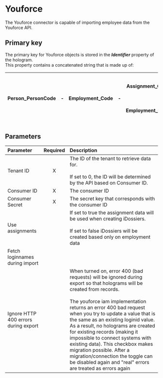 # Youforce

The Youforce connector is capable of importing employee data from the
Youforce API.

## Primary key

The primary key for Youforce objects is stored in the ***Identifier***
property of the hologram.  
This property contains a concatenated string that is made up of:

| Person_PersonCode | - | Employment_Code | - | Assignment_OrganizationUnit_ShortName<br> <br>OR<br> <br>Employment_OrganizationUnit_ShortName | - | Assignment_StartDate<br> <br>OR<br> <br>Employment_HireDate<br> <br>in the format: yyyyMMdd |
|-------------------|---|-----------------|---|------------------------------------------------------------------------------------------------|---|---------------------------------------------------------------------------------------------|

## Parameters

|               Parameter              | Required |                                                                                                                                                                                                                                                                         Description                                                                                                                                                                                                                                                                        |
|:------------------------------------|:--------:|:----------------------------------------------------------------------------------------------------------------------------------------------------------------------------------------------------------------------------------------------------------------------------------------------------------------------------------------------------------------------------------------------------------------------------------------------------------------------------------------------------------------------------------------------------------|
|               Tenant ID              |     X    |                                                                                                                                                                                                                 The ID of the tenant to retrieve data for.<br> <br>If set to 0, the ID will be determined by the API based on Consumer ID.                                                                                                                                                                                                                 |
|              Consumer ID             |     X    |                                                                                                                                                                                                                                                                       The consumer ID                                                                                                                                                                                                                                                                      |
|            Consumer Secret           |     X    |                                                                                                                                                                                                                                                    The secret key that corresponds with the consumer ID                                                                                                                                                                                                                                                    |
|            Use assignments           |          |                                                                                                                                                                                                  If set to true the assignment data will be used when creating iDossiers.<br> <br>If set to false iDossiers will be created based only on employment data                                                                                                                                                                                                  |
|    Fetch loginnames during import    |          |                                                                                                                                                                                                                                                                                                                                                                                                                                                                                                                                                            |
| Ignore HTTP 400 errors during export |          | When turned on, error 400 (bad requests) will be ignored during export so that holograms will be created from records.<br> <br>The youforce iam implementation returns an error 400 bad request when you try to update a value that is the same as an existing loginid value. As a result, no holograms are created for existing records (making it impossible to connect systems with existing data). This checkbox makes migration possible. After a migration/connection the toggle can be disabled again and "real" errors are treated as errors again |
